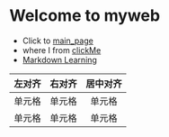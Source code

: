 # Welcome to myweb
- Click to [main_page](https://howthep.github.io/myweb/main.html)
- where I from [clickMe](https://github.com)
- [Markdown Learning](https://www.runoob.com/markdown/md-tutorial.html)

| 左对齐 | 右对齐 | 居中对齐 |
| :-----| ----: | :----: |
| 单元格 | 单元格 | 单元格 |
| 单元格 | 单元格 | 单元格 |
